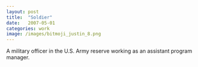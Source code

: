 ```yaml
---
layout: post
title:  "Soldier"
date:   2007-05-01
categories: work
image: /images/bitmoji_justin_8.png
---
```

A military officer in the U.S. Army reserve working as an assistant program manager. 


